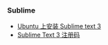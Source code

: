 ### Sublime

- [Ubuntu 上安装 Sublime text 3](./installation-on-ubuntu.md)
- [Sublime Text 3 注册码](./registration-code.md)

